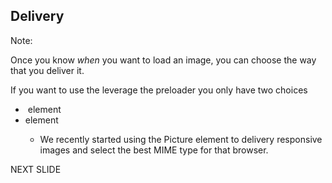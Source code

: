 ## Delivery

Note:

Once you know *when* you want to load an image, you can choose the way that you deliver it.

If you want to use the leverage the preloader you only have two choices
* <IMG> element
* <PICTURE> element
  * We recently started using the Picture element to delivery responsive images and select the best MIME type for that browser.


NEXT SLIDE